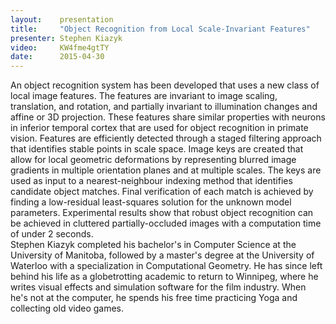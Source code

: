 ```yaml
---
layout:    presentation
title:     "Object Recognition from Local Scale-Invariant Features"
presenter: Stephen Kiazyk
video:     KW4fme4gtTY
date:      2015-04-30
---
```


<div id="abstract">
An object recognition system has been developed that uses a new class of local image features. The features are invariant to image scaling, translation, and rotation, and partially invariant to illumination changes and affine or 3D projection. These features share similar properties with neurons in inferior temporal cortex that are used for object recognition in primate vision. Features are efficiently detected through a staged filtering approach that identifies stable points in scale space. Image keys are created that allow for local geometric deformations by representing blurred image gradients in multiple orientation planes and at multiple scales. The keys are used as input to a nearest-neighbour indexing method that identifies candidate object matches. Final verification of each match is achieved by finding a low-residual least-squares solution for the unknown model parameters. Experimental results show that robust object recognition can be achieved in cluttered partially-occluded images with a computation time of under 2 seconds.
</div>

<div id="bio">
Stephen Kiazyk completed his bachelor's in Computer Science at the University of Manitoba, followed by a master's degree at the University of Waterloo with a specialization in Computational Geometry. He has since left behind his life as a globetrotting academic to return to Winnipeg, where he writes visual effects and simulation software for the film industry. When he's not at the computer, he spends his free time practicing Yoga and collecting old video games.
</div>
